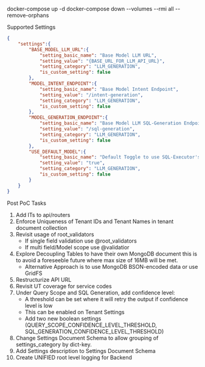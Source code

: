 docker-compose up -d
docker-compose down --volumes --rmi all --remove-orphans

Supported Settings
```json
{
    "settings":{
        "BASE_MODEL_LLM_URL":{
            "setting_basic_name": "Base Model LLM URL",
            "setting_value": "{BASE_URL_FOR_LLM_API_URL}",
            "setting_category": "LLM_GENERATION",
            "is_custom_setting": false
        },
        "MODEL_INTENT_ENDPOINT":{
            "setting_basic_name": "Base Model Intent Endpoint",        
            "setting_value": "/intent-generation",
            "setting_category": "LLM_GENERATION",
            "is_custom_setting": false
        },
        "MODEL_GENERATION_ENDPOINT":{
            "setting_basic_name": "Base Model LLM SQL-Generation Endpoint",        
            "setting_value": "/sql-generation",
            "setting_category": "LLM_GENERATION",
            "is_custom_setting": false
        },
        "USE_DEFAULT_MODEL":{
            "setting_basic_name": "Default Toggle to use SQL-Executor's LLM Model",        
            "setting_value": "true",
            "setting_category": "LLM_GENERATION",
            "is_custom_setting": false
        }
    }
}
```

Post PoC Tasks

1. Add ITs to api/routers
2. Enforce Uniqueness of Tenant IDs and Tenant Names in tenant document collection
3. Revisit usage of root_validators
    - If single field validation use @root_validators
    - If multi field/Model scope use @validatior
4. Explore Decoupling Tables to have their own MongoDB document this is to avoid a foreseeble future where max size of 16MB will be met. 
    - Alternative Approach is to use MongoDB BSON-encoded data or use GridFS
5. Restructurize API URL
6. Revisit UT coverage for service codes
7. Under Query Scope and SQL Generation, add confidence level:
    - A threshold can be set where it will retry the output if confidence level is low
    - This can be enabled on Tenant Settings
    - Add two new boolean settings (QUERY_SCOPE_CONFIDENCE_LEVEL_THRESHOLD, SQL_GENERATION_CONFIDENCE_LEVEL_THRESHOLD)
8. Change Settings Document Schema to allow grouping of settings_category by dict-key. 
9. Add Settings description to Settings Document Schema
10. Create UNIFIED root level logging for Backend